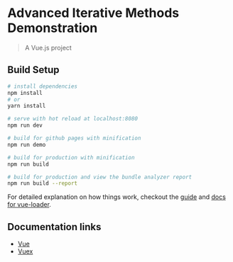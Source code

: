 # Advanced Iterative Methods Demonstration

> A Vue.js project

## Build Setup

``` bash
# install dependencies
npm install
# or
yarn install

# serve with hot reload at localhost:8080
npm run dev

# build for github pages with minification
npm run demo

# build for production with minification
npm run build

# build for production and view the bundle analyzer report
npm run build --report
```

For detailed explanation on how things work, checkout the [guide](http://vuejs-templates.github.io/webpack/) and [docs for vue-loader](http://vuejs.github.io/vue-loader).

## Documentation links
- [Vue](https://vuejs.org/v2/guide/)
- [Vuex](https://vuex.vuejs.org/en/)
